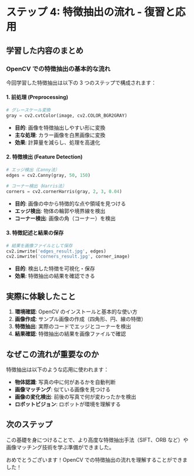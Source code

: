 # ステップ 4: 特徴抽出の流れ - 復習と応用

## 学習した内容のまとめ

### OpenCV での特徴抽出の基本的な流れ

今回学習した特徴抽出は以下の 3 つのステップで構成されます：

#### 1. 前処理 (Preprocessing)

```python
# グレースケール変換
gray = cv2.cvtColor(image, cv2.COLOR_BGR2GRAY)
```

- **目的**: 画像を特徴抽出しやすい形に変換
- **主な処理**: カラー画像を白黒画像に変換
- **効果**: 計算量を減らし、処理を高速化

#### 2. 特徴検出 (Feature Detection)

```python
# エッジ検出（Canny法）
edges = cv2.Canny(gray, 50, 150)

# コーナー検出（Harris法）
corners = cv2.cornerHarris(gray, 2, 3, 0.04)
```

- **目的**: 画像の中から特徴的な点や領域を見つける
- **エッジ検出**: 物体の輪郭や境界線を検出
- **コーナー検出**: 画像の角（コーナー）を検出

#### 3. 特徴記述と結果の保存

```python
# 結果を画像ファイルとして保存
cv2.imwrite('edges_result.jpg', edges)
cv2.imwrite('corners_result.jpg', corner_image)
```

- **目的**: 検出した特徴を可視化・保存
- **効果**: 特徴抽出の結果を確認できる

## 実際に体験したこと

1. **環境確認**: OpenCV のインストールと基本的な使い方
2. **画像作成**: サンプル画像の作成（四角形、円、線の特徴）
3. **特徴抽出**: 実際のコードでエッジとコーナーを検出
4. **結果確認**: 特徴抽出の結果を画像ファイルで確認

## なぜこの流れが重要なのか

特徴抽出は以下のような応用に使われます：

- **物体認識**: 写真の中に何があるかを自動判断
- **画像マッチング**: 似ている画像を見つける
- **画像の変化検出**: 前後の写真で何が変わったかを検出
- **ロボットビジョン**: ロボットが環境を理解する

## 次のステップ

この基礎を身につけることで、より高度な特徴抽出手法（SIFT、ORB など）や画像マッチング技術を学ぶ準備ができました。

おめでとうございます！OpenCV での特徴抽出の流れを理解することができました！
